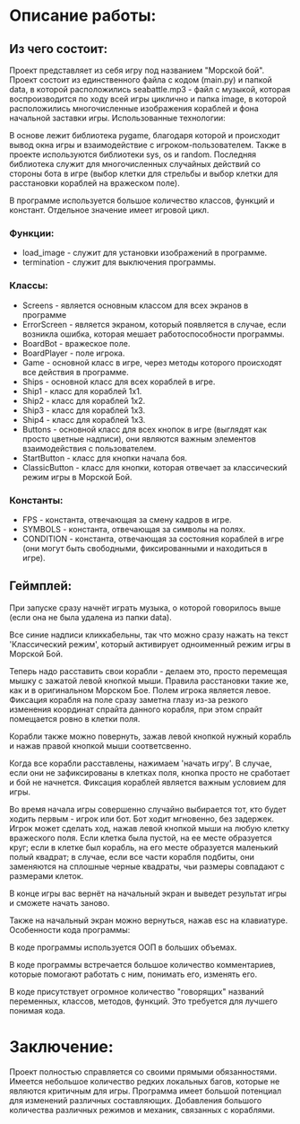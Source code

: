 # Описание работы:
## Из чего состоит:
 Проект представляет из себя игру под названием "Морской бой". Проект состоит из единственного файла с кодом (main.py)
и папкой data, в которой расположились seabattle.mp3 - файл с музыкой, которая воспроизводится по ходу всей игры циклично
и папка image, в которой расположились многочисленные изображения кораблей и фона начальной заставки игры.
Использованные технологии:
 
 
 В основе лежит библиотека pygame, благодаря которой и происходит вывод окна игры и взаимодействие с игроком-пользователем.
Также в проекте используются библиотеки sys, os и random. Последняя библиотека служит для многочисленных случайных действий
со стороны бота в игре (выбор клетки для стрельбы и выбор клетки для расстановки кораблей на вражеском поле).
 
 
 В программе используется большое количество классов, функций и констант. Отдельное значение имеет игровой цикл.
### Функции:

* load_image - служит для установки изображений в программе.
* termination - служит для выключения программы.
### Классы:
* Screens - является основным классом для всех экранов в программе 
* ErrorScreen - является экраном, который появляется в случае, если возникла ошибка, которая мешает работоспособности программы.
* BoardBot - вражеское поле.
* BoardPlayer - поле игрока.
* Game - основной класс в игре, через методы которого происходят все действия в программе.
* Ships - основной класс для всех кораблей в игре.
* Ship1 - класс для кораблей 1х1.
* Ship2 - класс для кораблей 1х2.
* Ship3 - класс для кораблей 1х3.
* Ship4 - класс для кораблей 1х3.
* Buttons - основной класс для всех кнопок в игре (выглядят как просто цветные надписи), они являются важным элементов взаимодействия
с пользователем.
* StartButton - класс для кнопки начала боя.
* ClassicButton - класс для кнопки, которая отвечает за классический режим игры в Морской Бой.
### Константы:
* FPS - константа, отвечающая за смену кадров в игре.
* SYMBOLS - константа, отвечающая за символы на полях.
* CONDITION - константа, отвечающая за состояния кораблей в игре (они могут быть свободными, фиксированными и находиться в игре).

## Геймплей:
 При запуске сразу начнёт играть музыка, о которой говорилось выше (если она не была удалена из папки data).
 
 Все синие надписи кликкабельны, так что можно сразу нажать на текст 'Классический режим', который активирует одноименный режим игры
в Морской Бой.
 
 Теперь надо расставить свои корабли - делаем это, просто перемещая мышку с зажатой левой кнопкой мыши. Правила расстановки такие же, как 
и в оригинальном Морском Бое. Полем игрока является левое. Фиксация корабля на поле сразу заметна глазу из-за резкого изменения координат
спрайта данного корабля, при этом спрайт помещается ровно в клетки поля.
 
 Корабли также можно повернуть, зажав левой кнопкой нужный корабль и нажав правой кнопкой мыши соответсвенно.
 
 Когда все корабли расставлены, нажимаем 'начать игру'. В случае, если они не зафиксированы в клетках поля, кнопка просто не сработает и бой
не начнется. Фиксация кораблей является важным условием для игры.
 
 Во время начала игры совершенно случайно выбирается тот, кто будет ходить первым - игрок или бот. Бот ходит мгновенно, без задержек.
Игрок может сделать ход, нажав левой кнопкой мыши на любую клетку вражеского поля. Если клетка была пустой, на ее месте образуется круг;
если в клетке был корабль, на его месте образуется маленький полый квадрат; в случае, если все части корабля подбиты, они заменяются на сплошные
черные квадраты, чьи размеры совпадают с размерами клеток. 
 
 В конце игры вас вернёт на начальный экран и выведет результат игры и сможете начать заново.
 
 Также на начальный экран можно вернуться, нажав esc на клавиатуре.
Особенности кода программы:
 
 В коде программы используется ООП в больших объемах.
 
 В коде программы встречается большое количество комментариев, которые помогают работать с ним, понимать его, изменять его.
 
 В коде присутствует огромное количество "говорящих" названий переменных, классов, методов, функций. Это требуется для лучшего понимая кода.
# Заключение:
 
 Проект полностью справляется со своими прямыми обязанностями. Имеется небольшое количество редких локальных багов, которые не являются критичным
для игры.
 Программа имеет большой потенциал для изменений различных составляющих. Добавления большого количества различных режимов 
и механик, связанных с кораблями.
